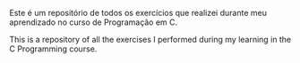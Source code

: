 Este é um repositório de todos os exercícios que realizei durante meu aprendizado no curso de Programação em C.

This is a repository of all the exercises I performed during my learning in the C Programming course.
